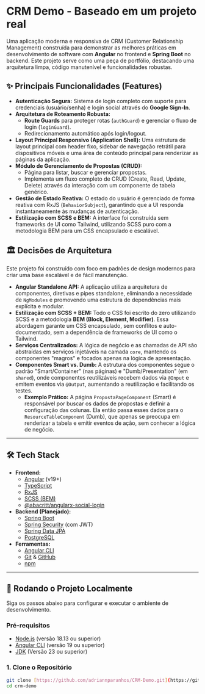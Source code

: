# CRM Demo - Baseado em um projeto real 

Uma aplicação moderna e responsiva de CRM (Customer Relationship Management) construída para demonstrar as melhores práticas em desenvolvimento de software com **Angular** no frontend e **Spring Boot** no backend. Este projeto serve como uma peça de portfólio, destacando uma arquitetura limpa, código manutenível e funcionalidades robustas.

## ✨ Principais Funcionalidades (Features)

* **Autenticação Segura:** Sistema de login completo com suporte para credenciais (usuário/senha) e login social através do **Google Sign-In**.
* **Arquitetura de Roteamento Robusta:**
    * **Route Guards** para proteger rotas (`authGuard`) e gerenciar o fluxo de login (`loginGuard`).
    * Redirecionamento automático após login/logout.
* **Layout Principal Responsivo (Application Shell):** Uma estrutura de layout principal com header fixo, sidebar de navegação retrátil para dispositivos móveis e uma área de conteúdo principal para renderizar as páginas da aplicação.
* **Módulo de Gerenciamento de Propostas (CRUD):**
    * Página para listar, buscar e gerenciar propostas.
    * Implementa um fluxo completo de CRUD (Create, Read, Update, Delete) através da interação com um componente de tabela genérico.
* **Gestão de Estado Reativa:** O estado do usuário é gerenciado de forma reativa com RxJS (`BehaviorSubject`), garantindo que a UI responda instantaneamente às mudanças de autenticação.
* **Estilização com SCSS e BEM:** A interface foi construída sem frameworks de UI como Tailwind, utilizando SCSS puro com a metodologia BEM para um CSS encapsulado e escalável.


## 🏛️ Decisões de Arquitetura

Este projeto foi construído com foco em padrões de design modernos para criar uma base escalável e de fácil manutenção.

* **Angular Standalone API:** A aplicação utiliza a arquitetura de componentes, diretivas e pipes standalone, eliminando a necessidade de `NgModules` e promovendo uma estrutura de dependências mais explícita e modular.
* **Estilização com SCSS + BEM:** Todo o CSS foi escrito do zero utilizando SCSS e a metodologia **BEM (Block, Element, Modifier)**. Essa abordagem garante um CSS encapsulado, sem conflitos e auto-documentado, sem a dependência de frameworks de UI como o Tailwind.
* **Serviços Centralizados:** A lógica de negócio e as chamadas de API são abstraídas em serviços injetáveis na camada `core`, mantendo os componentes "magros" e focados apenas na lógica de apresentação.
* **Componentes Smart vs. Dumb:** A estrutura dos componentes segue o padrão "Smart/Container" (nas páginas) e "Dumb/Presentation" (em `shared`), onde componentes reutilizáveis recebem dados via `@Input` e emitem eventos via `@Output`, aumentando a reutilização e facilitando os testes.
    * **Exemplo Prático:** A página `PropostaPageComponent` (Smart) é responsável por buscar os dados de propostas e definir a configuração das colunas. Ela então passa esses dados para o `ResourceTableComponent` (Dumb), que apenas se preocupa em renderizar a tabela e emitir eventos de ação, sem conhecer a lógica de negócio.
---
## 🛠️ Tech Stack

* **Frontend:**
    * [Angular](https://angular.dev/) (v19+)
    * [TypeScript](https://www.typescriptlang.org/)
    * [RxJS](https://rxjs.dev/)
    * [SCSS (BEM)](https://getbem.com/)
    * [@abacritt/angularx-social-login](https://www.npmjs.com/package/@abacritt/angularx-social-login)
* **Backend (Planejado):**
    * [Spring Boot](https://spring.io/projects/spring-boot)
    * [Spring Security](https://spring.io/projects/spring-security) (com JWT)
    * [Spring Data JPA](https://spring.io/projects/spring-data-jpa)
    * [PostgreSQL](https://www.postgresql.org/)
* **Ferramentas:**
    * [Angular CLI](https://angular.dev/tools/cli)
    * [Git](https://git-scm.com/) & [GitHub](https://github.com/)
    * [npm](https://www.npmjs.com/)

---
## 🚀 Rodando o Projeto Localmente

Siga os passos abaixo para configurar e executar o ambiente de desenvolvimento.

### Pré-requisitos

* [Node.js](https://nodejs.org/) (versão 18.13 ou superior)
* [Angular CLI](https://angular.dev/tools/cli) (versão 19 ou superior)
* [JDK](https://www.oracle.com/br/java/technologies/downloads) (Versão 23 ou superior)

### 1. Clone o Repositório
```bash
git clone [https://github.com/adriannparanhos/CRM-Demo.git](https://github.com/adriannparanhos/CRM-Demo.git)
cd crm-demo